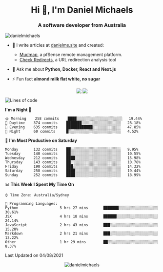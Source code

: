 <h1 align="center">Hi 👋, I'm Daniel Michaels</h1>
<h3 align="center">A software developer from Australia</h3>
<p align="left"> <img src="https://komarev.com/ghpvc/?username=danielmichaels" alt="danielmichaels" /> </p>

- 📝 I write articles at [danielms.site](https://danielms.site?ref=danielmichaels-github) and created:
    - [Mudmap](https://mudmap.io?ref=danielmichaels-github), a pfSense remote management platform.
    - [Check Redirects](https://www.check-redirects.com?ref=danielmichaels-github), a URL redirection analysis tool
- 💬 Ask me about **Python, Docker, React and Next.js**

- ⚡ Fun fact **almond milk flat white, no sugar**

<p align="center">
<a href="https://twitter.com/dansult" target="_blank"><img align="center" src="https://img.shields.io/badge/twitter-%231DA1F2.svg?&style=for-the-badge&logo=twitter&logoColor=white"></a>
<a href="https://linkedin.com/in/daniel-michaels" target="_blank"><img align="center" src="https://img.shields.io/badge/linkedin-%230077B5.svg?&style=for-the-badge&logo=linkedin&logoColor=white"></a>
</p>

<!--START_SECTION:waka-->
![Lines of code](https://img.shields.io/badge/From%20Hello%20World%20I%27ve%20Written-410335%20lines%20of%20code-blue)

**I'm a Night 🦉** 

```text
🌞 Morning    258 commits    ████░░░░░░░░░░░░░░░░░░░░░   19.44% 
🌆 Daytime    374 commits    ███████░░░░░░░░░░░░░░░░░░   28.18% 
🌃 Evening    635 commits    ████████████░░░░░░░░░░░░░   47.85% 
🌙 Night      60 commits     █░░░░░░░░░░░░░░░░░░░░░░░░   4.52%

```
📅 **I'm Most Productive on Saturday** 

```text
Monday       132 commits    ██░░░░░░░░░░░░░░░░░░░░░░░   9.95% 
Tuesday      140 commits    ██░░░░░░░░░░░░░░░░░░░░░░░   10.55% 
Wednesday    212 commits    ████░░░░░░░░░░░░░░░░░░░░░   15.98% 
Thursday     143 commits    ██░░░░░░░░░░░░░░░░░░░░░░░   10.78% 
Friday       190 commits    ███░░░░░░░░░░░░░░░░░░░░░░   14.32% 
Saturday     258 commits    ████░░░░░░░░░░░░░░░░░░░░░   19.44% 
Sunday       252 commits    ████░░░░░░░░░░░░░░░░░░░░░   18.99%

```


📊 **This Week I Spent My Time On** 

```text
⌚︎ Time Zone: Australia/Sydney

💬 Programming Languages: 
Python                   5 hrs 27 mins       ███████░░░░░░░░░░░░░░░░░░   30.61% 
JSX                      4 hrs 18 mins       ██████░░░░░░░░░░░░░░░░░░░   24.14% 
JavaScript               2 hrs 43 mins       ███░░░░░░░░░░░░░░░░░░░░░░   15.28% 
Markdown                 2 hrs 21 mins       ███░░░░░░░░░░░░░░░░░░░░░░   13.22% 
Other                    1 hr 29 mins        ██░░░░░░░░░░░░░░░░░░░░░░░   8.37%

```


 Last Updated on 04/08/2021
<!--END_SECTION:waka-->

<p align="center"> <img src="https://github-readme-stats.vercel.app/api?username=danielmichaels&show_icons=true" alt="danielmichaels" /> </p>


